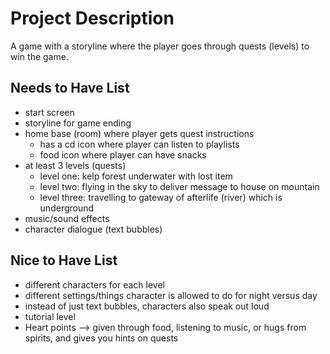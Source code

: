 # Project Description

A game with a storyline where the player goes through quests (levels) to win the game.

## Needs to Have List

- start screen
- storyline for game ending
- home base (room) where player gets quest instructions
    - has a cd icon where player can listen to playlists
    - food icon where player can have snacks
- at least 3 levels (quests)
    - level one: kelp forest underwater with lost item
    - level two: flying in the sky to deliver message to house on mountain
    - level three: travelling to gateway of afterlife (river) which is underground
- music/sound effects
- character dialogue (text bubbles)


## Nice to Have List

- different characters for each level
- different settings/things character is allowed to do for night versus day
- instead of just text bubbles, characters also speak out loud
- tutorial level
- Heart points --> given through food, listening to music, or hugs from spirits, and gives you hints on quests